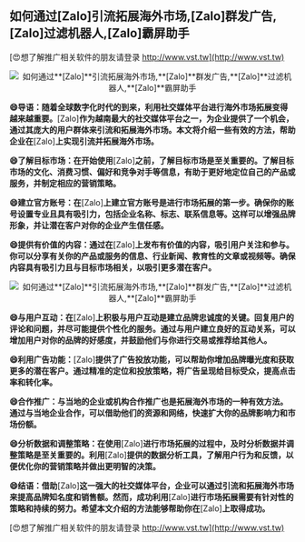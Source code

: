 ## **如何通过**[Zalo]**引流拓展海外市场,**[Zalo]**群发广告,**[Zalo]**过滤机器人,**[Zalo]**霸屏助手**

[😍想了解推广相关软件的朋友请登录 http://www.vst.tw](http://www.vst.tw)

 <center><img src="https://vst.tw/MP4/tuiguang/png/7.png" alt="如何通过**[Zalo]**引流拓展海外市场,**[Zalo]**群发广告,**[Zalo]**过滤机器人,**[Zalo]**霸屏助手"></center>

**😄导语：随着全球数字化时代的到来，利用社交媒体平台进行海外市场拓展变得越来越重要。**[Zalo]**作为越南最大的社交媒体平台之一，为企业提供了一个机会，通过其庞大的用户群体来引流和拓展海外市场。本文将介绍一些有效的方法，帮助企业在**[Zalo]**上实现引流并拓展海外市场。**

**😄了解目标市场：在开始使用**[Zalo]**之前，了解目标市场是至关重要的。了解目标市场的文化、消费习惯、偏好和竞争对手等信息，有助于更好地定位自己的产品或服务，并制定相应的营销策略。**

**😄建立官方账号：在**[Zalo]**上建立官方账号是进行市场拓展的第一步。确保你的账号设置专业且具有吸引力，包括企业名称、标志、联系信息等。这样可以增强品牌形象，并让潜在客户对你的企业产生信任感。**

**😄提供有价值的内容：通过在**[Zalo]**上发布有价值的内容，吸引用户关注和参与。你可以分享有关你的产品或服务的信息、行业新闻、教育性的文章或视频等。确保内容具有吸引力且与目标市场相关，以吸引更多潜在客户。**

 <center><img src="https://vst.tw/MP4/tuiguang/png/3.png" alt="如何通过**[Zalo]**引流拓展海外市场,**[Zalo]**群发广告,**[Zalo]**过滤机器人,**[Zalo]**霸屏助手"></center>

**😄与用户互动：在**[Zalo]**上积极与用户互动是建立品牌忠诚度的关键。回复用户的评论和问题，并尽可能提供个性化的服务。通过与用户建立良好的互动关系，可以增加用户对你的品牌的好感度，并鼓励他们与你进行交易或推荐给其他人。**

**😄利用广告功能：**[Zalo]**提供了广告投放功能，可以帮助你增加品牌曝光度和获取更多的潜在客户。通过精准的定位和投放策略，将广告呈现给目标受众，提高点击率和转化率。**

**😄合作推广：与当地的企业或机构合作推广也是拓展海外市场的一种有效方法。通过与当地企业合作，可以借助他们的资源和网络，快速扩大你的品牌影响力和市场份额。**

**😄分析数据和调整策略：在使用**[Zalo]**进行市场拓展的过程中，及时分析数据并调整策略是至关重要的。利用**[Zalo]**提供的数据分析工具，了解用户行为和反馈，以便优化你的营销策略并做出更明智的决策。**

**😄结语：借助**[Zalo]**这一强大的社交媒体平台，企业可以通过引流和拓展海外市场来提高品牌知名度和销售额。然而，成功利用**[Zalo]**进行市场拓展需要有针对性的策略和持续的努力。希望本文介绍的方法能够帮助你在**[Zalo]**上取得成功。**

[😍想了解推广相关软件的朋友请登录 http://www.vst.tw](http://www.vst.tw)



